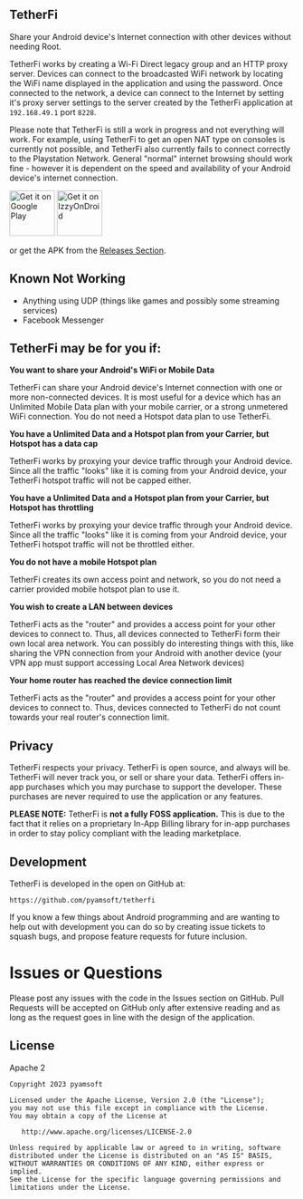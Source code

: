 TetherFi
--------

Share your Android device's Internet connection with other devices without needing Root.

TetherFi works by creating a Wi-Fi Direct legacy group and an HTTP proxy server. Devices can
connect to the broadcasted WiFi network by locating the WiFi name displayed in the application
and using the password. Once connected to the network, a device can connect to the Internet by
setting it's proxy server settings to the server created by the TetherFi application at
`192.168.49.1` port `8228`.

Please note that TetherFi is still a work in progress and not everything will work. For example,
using TetherFi to get an open NAT type on consoles is currently not possible, and TetherFi
also currently fails to connect correctly to the Playstation Network. General "normal" internet
browsing should work fine - however it is dependent on the speed and availability of your Android
device's internet connection.

[<img src="https://play.google.com/intl/en_us/badges/images/generic/en-play-badge.png"
     alt="Get it on Google Play"
     height="80">](https://play.google.com/store/apps/details?id=com.pyamsoft.tetherfi)
[<img src="https://gitlab.com/IzzyOnDroid/repo/-/raw/master/assets/IzzyOnDroid.png"
     alt="Get it on IzzyOnDroid"
     height="80">](https://apt.izzysoft.de/fdroid/index/apk/com.pyamsoft.tetherfi)

or get the APK from the [Releases Section](https://github.com/pyamsoft/tetherfi/releases/latest).

## Known Not Working

- Anything using UDP (things like games and possibly some streaming services)
- Facebook Messenger

## TetherFi may be for you if:

**You want to share your Android's WiFi or Mobile Data**

TetherFi can share your Android device's Internet connection with one or more non-connected devices.
It is most useful for a device which has an Unlimited Mobile Data plan with your mobile carrier,
or a strong unmetered WiFi connection. You do not need a Hotspot data plan to use TetherFi.

**You have a Unlimited Data and a Hotspot plan from your Carrier, but Hotspot has a data cap**

TetherFi works by proxying your device traffic through your Android device. Since all the traffic
"looks" like it is coming from your Android device, your TetherFi hotspot traffic will not be
capped either.

**You have a Unlimited Data and a Hotspot plan from your Carrier, but Hotspot has throttling**

TetherFi works by proxying your device traffic through your Android device. Since all the traffic
"looks" like it is coming from your Android device, your TetherFi hotspot traffic will not be
throttled either.

**You do not have a mobile Hotspot plan**

TetherFi creates its own access point and network, so you do not need a carrier provided mobile
hotspot plan to use it.

**You wish to create a LAN between devices**

TetherFi acts as the "router" and provides a access point for your other devices to connect to.
Thus, all devices connected to TetherFi form their own local area network. You can possibly do
interesting things with this, like sharing the VPN connection from your Android with another device
(your VPN app must support accessing Local Area Network devices)

**Your home router has reached the device connection limit**

TetherFi acts as the "router" and provides a access point for your other devices to connect to.
Thus, devices connected to TetherFi do not count towards your real router's connection limit.

## Privacy

TetherFi respects your privacy. TetherFi is open source, and always will be. TetherFi
will never track you, or sell or share your data. TetherFi offers in-app purchases which you
may purchase to support the developer. These purchases are never required to use the application
or any features.

**PLEASE NOTE:** TetherFi is **not a fully FOSS application.** This is due to the fact that it
relies on a proprietary In-App Billing library for in-app purchases in order to stay policy
compliant with the leading marketplace.

## Development

TetherFi is developed in the open on GitHub at:

```
https://github.com/pyamsoft/tetherfi
```

If you know a few things about Android programming and are wanting to help
out with development you can do so by creating issue tickets to squash bugs,
and propose feature requests for future inclusion.

# Issues or Questions

Please post any issues with the code in the Issues section on GitHub. Pull Requests
will be accepted on GitHub only after extensive reading and as long as the request
goes in line with the design of the application.

## License

Apache 2

```
Copyright 2023 pyamsoft

Licensed under the Apache License, Version 2.0 (the "License");
you may not use this file except in compliance with the License.
You may obtain a copy of the License at

   http://www.apache.org/licenses/LICENSE-2.0

Unless required by applicable law or agreed to in writing, software
distributed under the License is distributed on an "AS IS" BASIS,
WITHOUT WARRANTIES OR CONDITIONS OF ANY KIND, either express or implied.
See the License for the specific language governing permissions and
limitations under the License.
```
